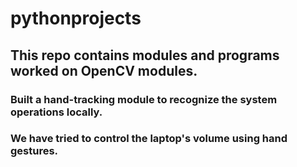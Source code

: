 # pythonprojects
## This repo contains modules and programs worked on OpenCV modules. 
### Built a hand-tracking module to recognize the system operations locally. 
### We have tried to control the laptop's volume using hand gestures.
